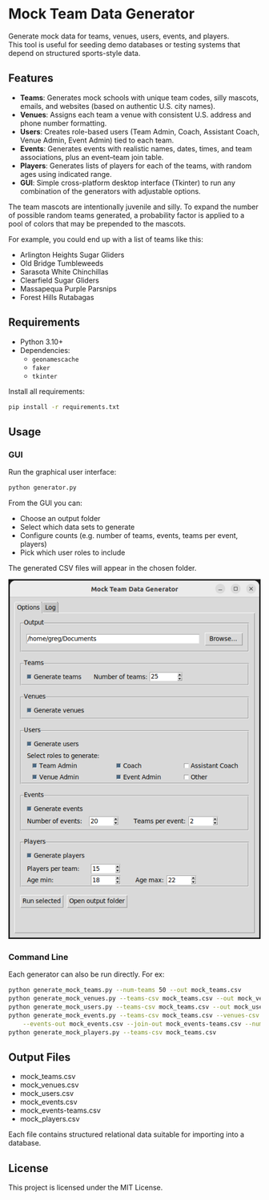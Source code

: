 # Mock Team Data Generator

Generate mock data for teams, venues, users, events, and players.  
This tool is useful for seeding demo databases or testing systems that depend on structured sports-style data.

## Features

- **Teams**: Generates mock schools with unique team codes, silly mascots, emails, and websites (based on authentic U.S. city names).
- **Venues**: Assigns each team a venue with consistent U.S. address and phone number formatting.
- **Users**: Creates role-based users (Team Admin, Coach, Assistant Coach, Venue Admin, Event Admin) tied to each team.
- **Events**: Generates events with realistic names, dates, times, and team associations, plus an event–team join table.
- **Players**: Generates lists of players for each of the teams, with random ages using indicated range.
- **GUI**: Simple cross-platform desktop interface (Tkinter) to run any combination of the generators with adjustable options.

The team mascots are intentionally juvenile and silly. To expand the number of possible random teams generated, a probability factor is applied to a pool of colors that may be prepended to the mascots. 

For example, you could end up with a list of teams like this: 
- Arlington Heights Sugar Gliders
- Old Bridge Tumbleweeds
- Sarasota White Chinchillas
- Clearfield Sugar Gliders
- Massapequa Purple Parsnips
- Forest Hills Rutabagas

## Requirements

- Python 3.10+
- Dependencies:
  - `geonamescache`
  - `faker`
  - `tkinter`

Install all requirements:

```bash
pip install -r requirements.txt
```

## Usage

### GUI
Run the graphical user interface:
```bash
python generator.py
```

From the GUI you can: 
- Choose an output folder
- Select which data sets to generate
- Configure counts (e.g. number of teams, events, teams per event, players)
- Pick which user roles to include

The generated CSV files will appear in the chosen folder.

![](https://github.com/TwistedNonsense/MockTeamGen/blob/main/GUI_MockTeamDataGen.png)

### Command Line
Each generator can also be run directly. For ex:
```bash
python generate_mock_teams.py --num-teams 50 --out mock_teams.csv
python generate_mock_venues.py --teams-csv mock_teams.csv --out mock_venues.csv
python generate_mock_users.py --teams-csv mock_teams.csv --out mock_users.csv --roles "Coach,Event Admin"
python generate_mock_events.py --teams-csv mock_teams.csv --venues-csv mock_venues.csv \
    --events-out mock_events.csv --join-out mock_events-teams.csv --num-events 20 --teams-per-event 2
python generate_mock_players.py --teams-csv mock_teams.csv
```

## Output Files
- mock_teams.csv
- mock_venues.csv
- mock_users.csv
- mock_events.csv
- mock_events-teams.csv
- mock_players.csv

Each file contains structured relational data suitable for importing into a database.

## License
This project is licensed under the MIT License.
